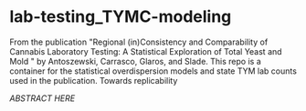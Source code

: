 # lab-testing_TYMC-modeling
From the publication "Regional (in)Consistency and Comparability of Cannabis Laboratory Testing: A Statistical Exploration of Total Yeast and Mold " by Antoszewski, Carrasco, Glaros, and Slade. This repo is a container for the statistical overdispersion models and state TYM lab counts used in the publication. Towards replicability

*ABSTRACT HERE*
